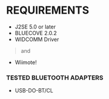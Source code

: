 # REQUIREMENTS #
  * J2SE 5.0 or later
  * BLUECOVE 2.0.2
  * WIDCOMM Driver
> and

  * Wiimote!

### TESTED BLUETOOTH ADAPTERS ###
  * USB-DO-BT/CL
